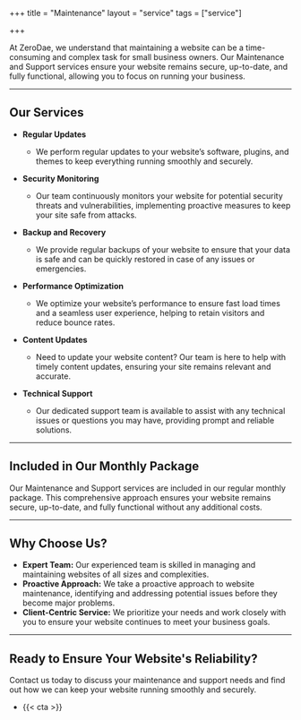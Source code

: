 +++
title = "Maintenance"
layout = "service"
tags = ["service"]

+++

At ZeroDae, we understand that maintaining a website can be a time-consuming and complex task for small business owners. Our Maintenance and Support services ensure your website remains secure, up-to-date, and fully functional, allowing you to focus on running your business.

---

## Our Services

- **Regular Updates**

  - We perform regular updates to your website’s software, plugins, and themes to keep everything running smoothly and securely.

- **Security Monitoring**

  - Our team continuously monitors your website for potential security threats and vulnerabilities, implementing proactive measures to keep your site safe from attacks.

- **Backup and Recovery**

  - We provide regular backups of your website to ensure that your data is safe and can be quickly restored in case of any issues or emergencies.

- **Performance Optimization**

  - We optimize your website’s performance to ensure fast load times and a seamless user experience, helping to retain visitors and reduce bounce rates.

- **Content Updates**

  - Need to update your website content? Our team is here to help with timely content updates, ensuring your site remains relevant and accurate.

- **Technical Support**
  - Our dedicated support team is available to assist with any technical issues or questions you may have, providing prompt and reliable solutions.

---

## Included in Our Monthly Package

Our Maintenance and Support services are included in our regular monthly package. This comprehensive approach ensures your website remains secure, up-to-date, and fully functional without any additional costs.

---

## Why Choose Us?

- **Expert Team:** Our experienced team is skilled in managing and maintaining websites of all sizes and complexities.
- **Proactive Approach:** We take a proactive approach to website maintenance, identifying and addressing potential issues before they become major problems.
- **Client-Centric Service:** We prioritize your needs and work closely with you to ensure your website continues to meet your business goals.

---

## Ready to Ensure Your Website's Reliability?

Contact us today to discuss your maintenance and support needs and find out how we can keep your website running smoothly and securely.

- {{< cta >}}
